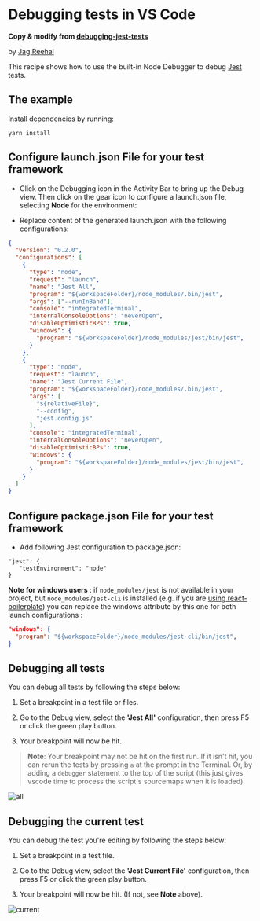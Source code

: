 # Debugging tests in VS Code

**Copy & modify from [debugging-jest-tests](https://github.com/Microsoft/vscode-recipes/tree/master/debugging-jest-tests)**

by [Jag Reehal](https://twitter.com/jagreehal)

This recipe shows how to use the built-in Node Debugger to debug [Jest](https://facebook.github.io/jest/) tests.

## The example

Install dependencies by running:

`yarn install`

## Configure launch.json File for your test framework

* Click on the Debugging icon in the Activity Bar to bring up the Debug view.
  Then click on the gear icon to configure a launch.json file, selecting **Node** for the environment:

* Replace content of the generated launch.json with the following configurations:

```json
{
  "version": "0.2.0",
  "configurations": [
    {
      "type": "node",
      "request": "launch",
      "name": "Jest All",
      "program": "${workspaceFolder}/node_modules/.bin/jest",
      "args": ["--runInBand"],
      "console": "integratedTerminal",
      "internalConsoleOptions": "neverOpen",
      "disableOptimisticBPs": true,
      "windows": {
        "program": "${workspaceFolder}/node_modules/jest/bin/jest",
      }
    },
    {
      "type": "node",
      "request": "launch",
      "name": "Jest Current File",
      "program": "${workspaceFolder}/node_modules/.bin/jest",
      "args": [
        "${relativeFile}",
        "--config",
        "jest.config.js"
      ],
      "console": "integratedTerminal",
      "internalConsoleOptions": "neverOpen",
      "disableOptimisticBPs": true,
      "windows": {
        "program": "${workspaceFolder}/node_modules/jest/bin/jest",
      }
    }
  ]
}
```

## Configure package.json File for your test framework
* Add following Jest configuration to package.json:
```
"jest": {
   "testEnvironment": "node"
}
```

**Note for windows users** : if `node_modules/jest` is not available in your project, but `node_modules/jest-cli` is installed (e.g. if you are [using react-boilerplate](https://github.com/react-boilerplate/react-boilerplate/blob/v3.6.0/package.json#L221)) you can replace the windows attribute by this one for both launch configurations :

```json
"windows": {
  "program": "${workspaceFolder}/node_modules/jest-cli/bin/jest",
}
```

## Debugging all tests

You can debug all tests by following the steps below:

1. Set a breakpoint in a test file or files.

2. Go to the Debug view, select the **'Jest All'** configuration, then press F5 or click the green play button.

3. Your breakpoint will now be hit.

> **Note**: Your breakpoint may not be hit on the first run. If it isn't hit, you can rerun the tests by pressing `a` at the prompt in the Terminal. Or, by adding a `debugger` statement to the top of the script (this just gives vscode time to process the script's sourcemaps when it is loaded).

![all](../public/images/all.gif)

## Debugging the current test

You can debug the test you're editing by following the steps below:

1. Set a breakpoint in a test file.

2. Go to the Debug view, select the **'Jest Current File'** configuration, then press F5 or click the green play button.

3. Your breakpoint will now be hit. (If not, see **Note** above).

![current](../public/images/current.gif)
